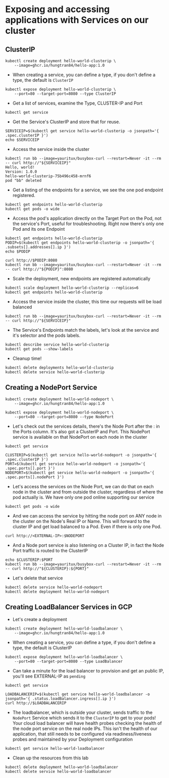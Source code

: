 # Exposing and accessing applications with Services on our cluster

## ClusterIP
```
kubectl create deployment hello-world-clusterip \
    --image=ghcr.io/hungtran84/hello-app:1.0
```

- When creating a service, you can define a type, if you don't define a type, the default is `ClusterIP`
```
kubectl expose deployment hello-world-clusterip \
    --port=80 --target-port=8080 --type ClusterIP
```

- Get a list of services, examine the Type, CLUSTER-IP and Port
```
kubectl get service
```

- Get the Service's ClusterIP and store that for reuse.
```
SERVICEIP=$(kubectl get service hello-world-clusterip -o jsonpath='{ .spec.clusterIP }')
echo $SERVICEIP
```

- Access the service inside the cluster
```
kubectl run bb --image=yauritux/busybox-curl --restart=Never -it --rm -- curl http://"${SERVICEIP}"
Hello, world!
Version: 1.0.0
hello-world-clusterip-75b496c458-mrnf6
pod "bb" deleted
```

- Get a listing of the endpoints for a service, we see the one pod endpoint registered.
```
kubectl get endpoints hello-world-clusterip
kubectl get pods -o wide
```

- Access the pod's application directly on the Target Port on the Pod, not the service's Port, useful for troubleshooting.
Right now there's only one Pod and its one Endpoint
```
kubectl get endpoints hello-world-clusterip
PODIP=$(kubectl get endpoints hello-world-clusterip -o jsonpath='{ .subsets[].addresses[].ip }')
echo $PODIP
```

```
curl http://$PODIP:8080
kubectl run bb --image=yauritux/busybox-curl --restart=Never -it --rm -- curl http://"${PODIP}":8080
```

- Scale the deployment, new endpoints are registered automatically

```
kubectl scale deployment hello-world-clusterip --replicas=6
kubectl get endpoints hello-world-clusterip
```

- Access the service inside the cluster, this time our requests will be load balanced

```
kubectl run bb --image=yauritux/busybox-curl --restart=Never -it --rm -- curl http://"${SERVICEIP}"
```

- The Service's Endpoints match the labels, let's look at the service and it's selector and the pods labels.
```
kubectl describe service hello-world-clusterip
kubectl get pods --show-labels
```

- Cleanup time!
```
kubectl delete deployments hello-world-clusterip
kubectl delete service hello-world-clusterip
```


## Creating a NodePort Service
```
kubectl create deployment hello-world-nodeport \
    --image=ghcr.io/hungtran84/hello-app:1.0
```

```
kubectl expose deployment hello-world-nodeport \
    --port=80 --target-port=8080 --type NodePort
```

- Let's check out the services details, there's the Node Port after the : in the Ports column. It's also got a ClusterIP and Port.
This NodePort service is available on that NodePort on each node in the cluster
```
kubectl get service

CLUSTERIP=$(kubectl get service hello-world-nodeport -o jsonpath='{ .spec.clusterIP }')
PORT=$(kubectl get service hello-world-nodeport -o jsonpath='{ .spec.ports[].port }')
NODEPORT=$(kubectl get service hello-world-nodeport -o jsonpath='{ .spec.ports[].nodePort }')
```

- Let's access the services on the Node Port, we can do that on each node in the cluster and from outside the cluster, regardless of where the pod actually is.
We have only one pod online supporting our service
```
kubectl get pods -o wide
```

- And we can access the service by hitting the node port on ANY node in the cluster on the Node's Real IP or Name.
This will forward to the cluster IP and get load balanced to a Pod. Even if there is only one Pod.

```
curl http://<EXTERNAL-IP>:$NODEPORT
```

- And a Node port service is also listening on a Cluster IP, in fact the Node Port traffic is routed to the ClusterIP
```
echo $CLUSTERIP:$PORT
kubectl run bb --image=yauritux/busybox-curl --restart=Never -it --rm -- curl http://"${CLUSTERIP}:${PORT}"
```

- Let's delete that service
```
kubectl delete service hello-world-nodeport
kubectl delete deployment hello-world-nodeport
```

## Creating LoadBalancer Services in GCP
- Let's create a deployment
```
kubectl create deployment hello-world-loadbalancer \
    --image=ghcr.io/hungtran84/hello-app:1.0
```

- When creating a service, you can define a type, if you don't define a type, the default is ClusterIP
```
kubectl expose deployment hello-world-loadbalancer \
    --port=80 --target-port=8080 --type LoadBalancer
```

- Can take a minute for the load balancer to provision and get an public IP, you'll see EXTERNAL-IP as `pending`

```
kubectl get service
```

```
LOADBALANCERIP=$(kubectl get service hello-world-loadbalancer -o jsonpath='{ .status.loadBalancer.ingress[].ip }')
curl http://$LOADBALANCERIP
```

- The loadbalancer, which is outside your cluster, sends traffic to the `NodePort` Service which sends it to the `ClusterIP` to get to your pods!
Your cloud load balancer will have health probes checking the health of the node port service on the real node IPs.
This isn't the health of our application, that still needs to be configured via readiness/liveness probes and maintained by your Deployment configuration

```
kubectl get service hello-world-loadbalancer
```

- Clean up the resources from this lab
```
kubectl delete deployment hello-world-loadbalancer
kubectl delete service hello-world-loadbalancer
```
